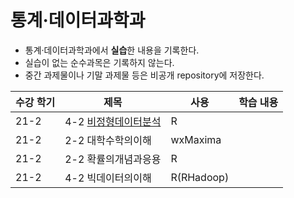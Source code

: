 # 통계·데이터과학과
* 통계·데이터과학과에서 **실습**한 내용을 기록한다.
* 실습이 없는 순수과목은 기록하지 않는다.
* 중간 과제물이나 기말 과제물 등은 비공개 repository에 저장한다.

|수강 학기|제목|사용|학습 내용|
|---|---|---|---|
|21-2|4-2 [비정형데이터분석](https://github.com/hwahyeon/KNOU_Statistics/tree/main/%EB%B9%84%EC%A0%95%ED%98%95%EB%8D%B0%EC%9D%B4%ED%84%B0%EB%B6%84%EC%84%9D)|R||
|21-2|2-2 대학수학의이해|wxMaxima||
|21-2|2-2 확률의개념과응용|R||
|21-2|4-2 빅데이터의이해|R(RHadoop)||
